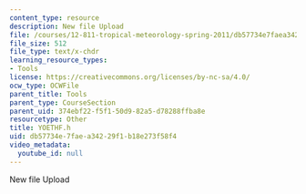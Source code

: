 ```yaml
---
content_type: resource
description: New file Upload
file: /courses/12-811-tropical-meteorology-spring-2011/db57734e7faea34229f1b18e273f58f4_YOETHF.h
file_size: 512
file_type: text/x-chdr
learning_resource_types:
- Tools
license: https://creativecommons.org/licenses/by-nc-sa/4.0/
ocw_type: OCWFile
parent_title: Tools
parent_type: CourseSection
parent_uid: 374ebf22-f5f1-50d9-82a5-d78288ffba8e
resourcetype: Other
title: YOETHF.h
uid: db57734e-7fae-a342-29f1-b18e273f58f4
video_metadata:
  youtube_id: null
---
```

New file Upload